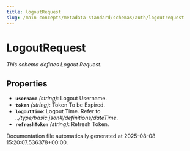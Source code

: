 ```yaml
---
title: logoutRequest
slug: /main-concepts/metadata-standard/schemas/auth/logoutrequest
---
```


# LogoutRequest

*This schema defines Logout Request.*

## Properties

- **`username`** *(string)*: Logout Username.
- **`token`** *(string)*: Token To be Expired.
- **`logoutTime`**: Logout Time. Refer to *../type/basic.json#/definitions/dateTime*.
- **`refreshToken`** *(string)*: Refresh Token.


Documentation file automatically generated at 2025-08-08 15:20:07.536378+00:00.
